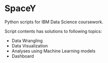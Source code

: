 # SpaceY

Python scripts for IBM Data Science coursework. 

Script contents has solutions to following topics:
- Data Wrangling
- Data Visualization
- Analyses using Machine Learning models
- Dashboard
